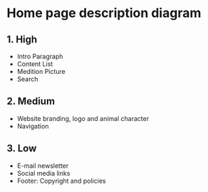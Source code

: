 # Home page description diagram

## 1. High

- Intro Paragraph 
- Content List
- Medition Picture 
- Search

## 2. Medium

- Website branding, logo and animal character
- Navigation


## 3. Low

- E-mail newsletter
- Social media links
- Footer: Copyright and policies